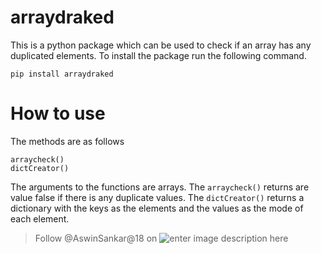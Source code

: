 # arraydraked

This is a python package which can be used to check if an array has any duplicated elements. To install the package run the following command.

    pip install arraydraked

# How to use

The methods are as follows

    arraycheck()
    dictCreator()
 The arguments to the functions are arrays. The `arraycheck()` returns are value false if there is any duplicate values.
 The `dictCreator()` returns a dictionary with  the keys as the elements and the values as the mode of each element.

> Follow @AswinSankar@18 on ![enter image description here](http://i.imgur.com/tXSoThF.png%20%28twitter%20icon%20with%20padding%29) 